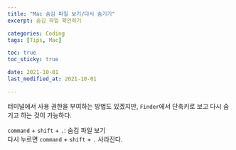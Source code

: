 ```yaml
---
title: "Mac 숨김 파일 보기/다시 숨기기"
excerpt: 숨김 파일 확인하기

categories: Coding
tags: [Tips, Mac]

toc: true
toc_sticky: true

date: 2021-10-01
last_modified_at: 2021-10-01

---
```


터미널에서 사용 권한을 부여하는 방법도 있겠지만, `Finder`에서 단축키로 보고 다시 숨기고 하는 것이 가능하다.  

`command` + `shift` + `.`: 숨김 파일 보기  
다시 누르면 `command` + `shift` + `.` 사라진다.  
